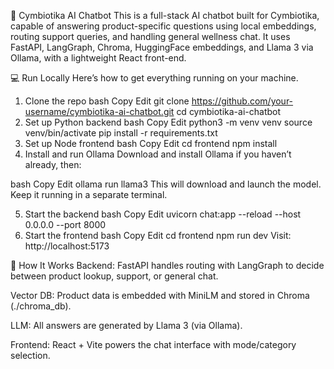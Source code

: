 🧠 Cymbiotika AI Chatbot
This is a full-stack AI chatbot built for Cymbiotika, capable of answering product-specific questions using local embeddings, routing support queries, and handling general wellness chat. It uses FastAPI, LangGraph, Chroma, HuggingFace embeddings, and Llama 3 via Ollama, with a lightweight React front-end.

💻 Run Locally
Here’s how to get everything running on your machine.

1. Clone the repo
bash
Copy
Edit
git clone https://github.com/your-username/cymbiotika-ai-chatbot.git
cd cymbiotika-ai-chatbot
2. Set up Python backend
bash
Copy
Edit
python3 -m venv venv
source venv/bin/activate
pip install -r requirements.txt
3. Set up Node frontend
bash
Copy
Edit
cd frontend
npm install
4. Install and run Ollama
Download and install Ollama if you haven’t already, then:

bash
Copy
Edit
ollama run llama3
This will download and launch the model. Keep it running in a separate terminal.

5. Start the backend
bash
Copy
Edit
uvicorn chat:app --reload --host 0.0.0.0 --port 8000
6. Start the frontend
bash
Copy
Edit
cd frontend
npm run dev
Visit: http://localhost:5173

🧩 How It Works
Backend: FastAPI handles routing with LangGraph to decide between product lookup, support, or general chat.

Vector DB: Product data is embedded with MiniLM and stored in Chroma (./chroma_db).

LLM: All answers are generated by Llama 3 (via Ollama).

Frontend: React + Vite powers the chat interface with mode/category selection.

